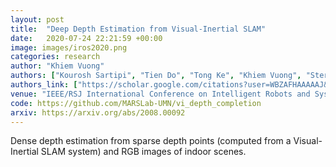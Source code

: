 ```yaml
---
layout: post
title:  "Deep Depth Estimation from Visual-Inertial SLAM"
date:   2020-07-24 22:21:59 +00:00
image: images/iros2020.png
categories: research
author: "Khiem Vuong"
authors: ["Kourosh Sartipi", "Tien Do", "Tong Ke", "Khiem Vuong", "Stergios I. Roumeliotis"]
authors_link: ["https://scholar.google.com/citations?user=WBZAFHAAAAAJ&hl=en", "", "https://scholar.google.com/citations?user=snbAqkwAAAAJ&hl=en" , "", "https://www-users.cs.umn.edu/~stergios/index.html"]
venue: "IEEE/RSJ International Conference on Intelligent Robots and System (IROS)"
code: https://github.com/MARSLab-UMN/vi_depth_completion
arxiv: https://arxiv.org/abs/2008.00092
---
```

Dense depth estimation from sparse depth points (computed from a Visual-Inertial SLAM system) and RGB images of indoor scenes.